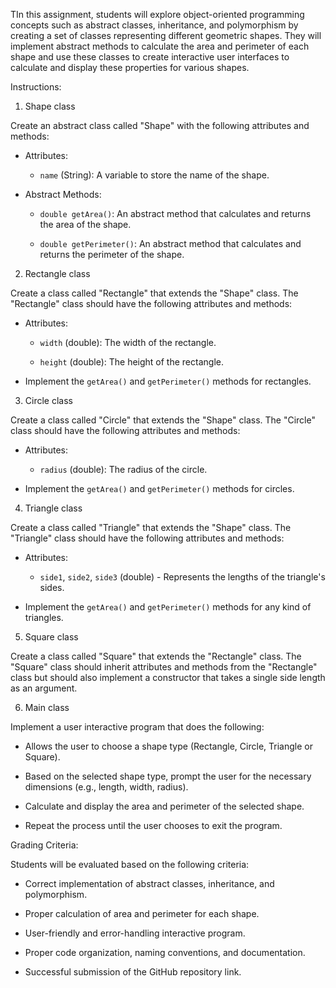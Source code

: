 TIn this assignment, students will explore object-oriented programming concepts such as abstract classes, inheritance, and polymorphism by creating a set of classes representing different geometric shapes. They will implement abstract methods to calculate the area and perimeter of each shape and use these classes to create interactive user interfaces to calculate and display these properties for various shapes.

Instructions:

1. Shape class 

Create an abstract class called "Shape" with the following attributes and methods:

   - Attributes:

     - `name` (String): A variable to store the name of the shape.

   - Abstract Methods:

     - `double getArea()`: An abstract method that calculates and returns the area of the shape.

     - `double getPerimeter()`: An abstract method that calculates and returns the perimeter of the shape.

2. Rectangle class 

Create a class called "Rectangle" that extends the "Shape" class. The "Rectangle" class should have the following attributes and methods:

   - Attributes:

     - `width` (double): The width of the rectangle.

     - `height` (double): The height of the rectangle.

   - Implement the `getArea()` and `getPerimeter()` methods for rectangles.

3. Circle class

Create a class called "Circle" that extends the "Shape" class. The "Circle" class should have the following attributes and methods:

   - Attributes:

     - `radius` (double): The radius of the circle.

   - Implement the `getArea()` and `getPerimeter()` methods for circles.

4. Triangle class

Create a class called "Triangle" that extends the "Shape" class. The "Triangle" class should have the following attributes and methods:

   - Attributes:

     - `side1`, `side2`, `side3` (double) - Represents the lengths of the triangle's sides.

   - Implement the `getArea()` and `getPerimeter()` methods for any kind of triangles.

5. Square class

Create a class called "Square" that extends the "Rectangle" class. The "Square" class should inherit attributes and methods from the "Rectangle" class but should also implement a constructor that takes a single side length as an argument.

6. Main class

Implement a user interactive program that does the following:

   - Allows the user to choose a shape type (Rectangle, Circle, Triangle or Square).

   - Based on the selected shape type, prompt the user for the necessary dimensions (e.g., length, width, radius).

   - Calculate and display the area and perimeter of the selected shape.

   - Repeat the process until the user chooses to exit the program.

Grading Criteria:

Students will be evaluated based on the following criteria:

- Correct implementation of abstract classes, inheritance, and polymorphism.

- Proper calculation of area and perimeter for each shape.

- User-friendly and error-handling interactive program.

- Proper code organization, naming conventions, and documentation.

- Successful submission of the GitHub repository link.
